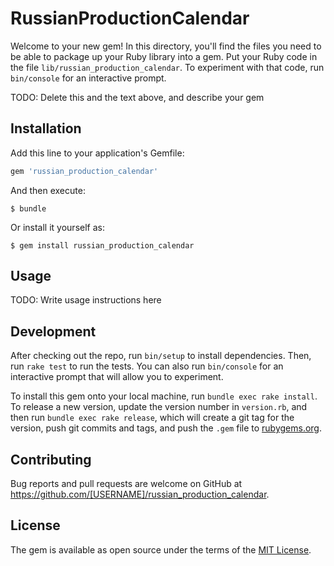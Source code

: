 # RussianProductionCalendar

Welcome to your new gem! In this directory, you'll find the files you need to be able to package up your Ruby library into a gem. Put your Ruby code in the file `lib/russian_production_calendar`. To experiment with that code, run `bin/console` for an interactive prompt.

TODO: Delete this and the text above, and describe your gem

## Installation

Add this line to your application's Gemfile:

```ruby
gem 'russian_production_calendar'
```

And then execute:

    $ bundle

Or install it yourself as:

    $ gem install russian_production_calendar

## Usage

TODO: Write usage instructions here

## Development

After checking out the repo, run `bin/setup` to install dependencies. Then, run `rake test` to run the tests. You can also run `bin/console` for an interactive prompt that will allow you to experiment.

To install this gem onto your local machine, run `bundle exec rake install`. To release a new version, update the version number in `version.rb`, and then run `bundle exec rake release`, which will create a git tag for the version, push git commits and tags, and push the `.gem` file to [rubygems.org](https://rubygems.org).

## Contributing

Bug reports and pull requests are welcome on GitHub at https://github.com/[USERNAME]/russian_production_calendar.

## License

The gem is available as open source under the terms of the [MIT License](http://opensource.org/licenses/MIT).
